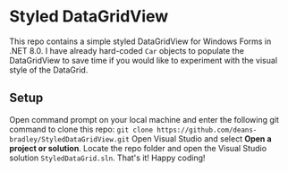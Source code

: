 # Styled DataGridView
This repo contains a simple styled DataGridView for Windows Forms in .NET 8.0. I have already hard-coded ``Car`` objects to populate the DataGridView to save time if you would like to experiment with the visual style of the DataGrid. 
## Setup
Open command prompt on your local machine and enter the following git command to clone this repo:
``git clone https://github.com/deans-bradley/StyledDataGridView.git``
Open Visual Studio and select **Open a project or solution**.
Locate the repo folder and open the Visual Studio solution ``StyledDataGrid.sln``.
That's it! Happy coding!
